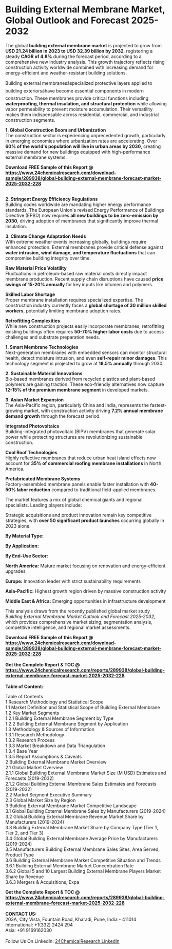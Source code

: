 <h1>Building External Membrane Market, Global Outlook and Forecast 2025-2032</h1><p>The global <strong>building external membrane market</strong> is projected to grow from <strong>USD 21.24 billion in 2023 to USD 32.39 billion by 2032</strong>, registering a steady <strong>CAGR of 4.8%</strong> during the forecast period, according to a comprehensive new industry analysis. This growth trajectory reflects rising construction activity worldwide combined with increasing demand for energy-efficient and weather-resistant building solutions.</p><p>Building external membranesâspecialized protective layers applied to building exteriorsâhave become essential components in modern construction. These membranes provide critical functions including <strong>waterproofing, thermal insulation, and structural protection</strong> while allowing vapor permeability to prevent moisture accumulation. Their versatility makes them indispensable across residential, commercial, and industrial construction segments.</p><p><strong>1. Global Construction Boom and Urbanization</strong><br>
The construction sector is experiencing unprecedented growth, particularly in emerging economies where urbanization rates are accelerating. Over <strong>60% of the world's population will live in urban areas by 2030</strong>, creating massive demand for new buildings equipped with high-performance external membrane systems.</p><div><b>Download FREE Sample of this Report @ 
            <a href="https://www.24chemicalresearch.com/download-sample/289938/global-building-external-membrane-forecast-market-2025-2032-228">
            https://www.24chemicalresearch.com/download-sample/289938/global-building-external-membrane-forecast-market-2025-2032-228</a></b></div><br><p><strong>2. Stringent Energy Efficiency Regulations</strong><br>
Building codes worldwide are mandating higher energy performance standards. The European Union's revised Energy Performance of Buildings Directive (EPBD) now requires <strong>all new buildings to be zero-emission by 2030</strong>, driving adoption of membranes that significantly improve thermal insulation.</p><p><strong>3. Climate Change Adaptation Needs</strong><br>
With extreme weather events increasing globally, buildings require enhanced protection. External membranes provide critical defense against <strong>water intrusion, wind damage, and temperature fluctuations</strong> that can compromise building integrity over time.</p><p><strong>Raw Material Price Volatility</strong><br>
	Fluctuations in petroleum-based raw material costs directly impact membrane production. Recent supply chain disruptions have caused <strong>price swings of 15-20% annually</strong> for key inputs like bitumen and polymers.</p><p><strong>Skilled Labor Shortage</strong><br>
	Proper membrane installation requires specialized expertise. The construction industry currently faces a <strong>global shortage of 30 million skilled workers</strong>, potentially limiting membrane adoption rates.</p><p><strong>Retrofitting Complexities</strong><br>
	While new construction projects easily incorporate membranes, retrofitting existing buildings often requires <strong>50-70% higher labor costs</strong> due to access challenges and substrate preparation needs.</p><p><strong>1. Smart Membrane Technologies</strong><br>
Next-generation membranes with embedded sensors can monitor structural health, detect moisture intrusion, and even <strong>self-repair minor damages</strong>. This technology segment is projected to grow at <strong>18.5% annually</strong> through 2030.</p><p><strong>2. Sustainable Material Innovations</strong><br>
Bio-based membranes derived from recycled plastics and plant-based polymers are gaining traction. These eco-friendly alternatives now capture <strong>12-15% of the premium membrane segment</strong> in developed markets.</p><p><strong>3. Asian Market Expansion</strong><br>
The Asia-Pacific region, particularly China and India, represents the fastest-growing market, with construction activity driving <strong>7.2% annual membrane demand growth</strong> through the forecast period.</p><p><strong>Integrated Photovoltaics</strong><br>
	Building-integrated photovoltaic (BIPV) membranes that generate solar power while protecting structures are revolutionizing sustainable construction.</p><p><strong>Cool Roof Technologies</strong><br>
	Highly reflective membranes that reduce urban heat island effects now account for <strong>35% of commercial roofing membrane installations</strong> in North America.</p><p><strong>Prefabricated Membrane Systems</strong><br>
	Factory-assembled membrane panels enable faster installation with <strong>40-50% labor reduction</strong> compared to traditional field-applied membranes.</p><p>The market features a mix of global chemical giants and regional specialists. Leading players include:</p><p>Strategic acquisitions and product innovation remain key competitive strategies, with <strong>over 50 significant product launches</strong> occurring globally in 2023 alone.</p><p><strong>By Material Type:</strong></p><p><strong>By Application:</strong></p><p><strong>By End-Use Sector:</strong></p><p><strong>North America:</strong> Mature market focusing on renovation and energy-efficient upgrades</p><p><strong>Europe:</strong> Innovation leader with strict sustainability requirements</p><p><strong>Asia-Pacific:</strong> Highest growth region driven by massive construction activity</p><p><strong>Middle East &amp; Africa:</strong> Emerging opportunities in infrastructure development</p><p>This analysis draws from the recently published global market study <em>Building External Membrane Market Outlook and Forecast 2025-2032</em>, which provides comprehensive market sizing, segmentation analysis, competitive intelligence, and regional market assessments.</p><div><b>Download FREE Sample of this Report @ 
            <a href="https://www.24chemicalresearch.com/download-sample/289938/global-building-external-membrane-forecast-market-2025-2032-228">
            https://www.24chemicalresearch.com/download-sample/289938/global-building-external-membrane-forecast-market-2025-2032-228</a></b></div><br><div><b>Get the Complete Report & TOC @ 
            <a href="https://www.24chemicalresearch.com/reports/289938/global-building-external-membrane-forecast-market-2025-2032-228">
            https://www.24chemicalresearch.com/reports/289938/global-building-external-membrane-forecast-market-2025-2032-228</a></b></div><br>
            <b>Table of Content:</b><p>Table of Contents<br />
1 Research Methodology and Statistical Scope<br />
1.1 Market Definition and Statistical Scope of Building External Membrane<br />
1.2 Key Market Segments<br />
1.2.1 Building External Membrane Segment by Type<br />
1.2.2 Building External Membrane Segment by Application<br />
1.3 Methodology & Sources of Information<br />
1.3.1 Research Methodology<br />
1.3.2 Research Process<br />
1.3.3 Market Breakdown and Data Triangulation<br />
1.3.4 Base Year<br />
1.3.5 Report Assumptions & Caveats<br />
2 Building External Membrane Market Overview<br />
2.1 Global Market Overview<br />
2.1.1 Global Building External Membrane Market Size (M USD) Estimates and Forecasts (2019-2032)<br />
2.1.2 Global Building External Membrane Sales Estimates and Forecasts (2019-2032)<br />
2.2 Market Segment Executive Summary<br />
2.3 Global Market Size by Region<br />
3 Building External Membrane Market Competitive Landscape<br />
3.1 Global Building External Membrane Sales by Manufacturers (2019-2024)<br />
3.2 Global Building External Membrane Revenue Market Share by Manufacturers (2019-2024)<br />
3.3 Building External Membrane Market Share by Company Type (Tier 1, Tier 2, and Tier 3)<br />
3.4 Global Building External Membrane Average Price by Manufacturers (2019-2024)<br />
3.5 Manufacturers Building External Membrane Sales Sites, Area Served, Product Type<br />
3.6 Building External Membrane Market Competitive Situation and Trends<br />
3.6.1 Building External Membrane Market Concentration Rate<br />
3.6.2 Global 5 and 10 Largest Building External Membrane Players Market Share by Revenue<br />
3.6.3 Mergers & Acquisitions, Expa</p><div><b>Get the Complete Report & TOC @ 
            <a href="https://www.24chemicalresearch.com/reports/289938/global-building-external-membrane-forecast-market-2025-2032-228">
            https://www.24chemicalresearch.com/reports/289938/global-building-external-membrane-forecast-market-2025-2032-228</a></b></div><br><b>CONTACT US:</b><br>
            203A, City Vista, Fountain Road, Kharadi, Pune, India - 411014<br>
            International: +1(332) 2424 294<br>
            Asia: +91 9169162030 <br><br>
            Follow Us On LinkedIn: <a href="https://www.linkedin.com/company/24chemicalresearch/">24ChemicalResearch LinkedIn</a>